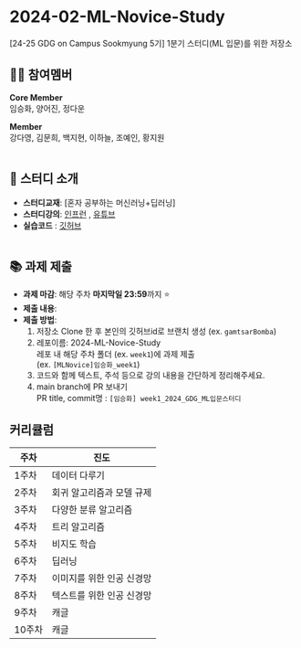 # 2024-02-ML-Novice-Study
[24-25 GDG on Campus Sookmyung 5기] 1분기 스터디(ML 입문)를 위한 저장소

## 👏🏻  참여멤버
**Core Member**<br/>
임승화, 양어진, 정다운

**Member**<br/>
강다영, 김문희, 백지현, 이하늘, 조예인, 황지원 </br></br>

## 📖 스터디 소개
- **스터디교재**: [혼자 공부하는 머신러닝+딥러닝]
- **스터디강의**: [인프런](https://www.inflearn.com/course/%ED%98%BC%EC%9E%90%EA%B3%B5%EB%B6%80-%EB%A8%B8%EC%8B%A0%EB%9F%AC%EB%8B%9D-%EB%94%A5%EB%9F%AC%EB%8B%9D/dashboard) ,  [유튜브](https://www.youtube.com/watch?v=J6wehCO_c58&list=PLJN246lAkhQjoU0C4v8FgtbjOIXxSs_4Q)
- **실습코드** : [깃허브](https://github.com/rickiepark/hg-mldl/blob/master/README.md)
</br></br>

## 📚 과제 제출

- **과제 마감**: 해당 주차 **마지막일 23:59**까지 ⭐️
- **제출 내용**: 
- **제출 방법**:
  1. 저장소 Clone 한 후 본인의 깃허브id로 브랜치 생성 (ex. `gamtsarBomba`)<br/>
  2. 레포이름: 2024-ML-Novice-Study<br/>
     레포 내 해당 주차 폴더 (ex. `week1`)에 과제 제출<br/>
     (ex. `[MLNovice]임승화_week1`)
  3. 코드와 함께 텍스트, 주석 등으로 강의 내용을 간단하게 정리해주세요.
  4. main branch에 PR 보내기<br/>
     PR title, commit명 : `[임승화] week1_2024_GDG_ML입문스터디`


## 커리큘럼
| 주차 | 진도 |
|--|--|
|1주차| 데이터 다루기 |
|2주차| 회귀 알고리즘과 모델 규제 | 
|3주차| 다양한 분류 알고리즘 |
|4주차| 트리 알고리즘 |
|5주차| 비지도 학습 |
|6주차| 딥러닝 |
|7주차| 이미지를 위한 인공 신경망 |
|8주차| 텍스트를 위한 인공 신경망 |
|9주차| 캐글 |
|10주차| 캐글 |
